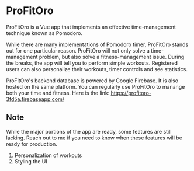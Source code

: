 # ProFitOro

ProFitOro is a Vue app that implements an effective time-management technique known as Pomodoro.

While there are many implementations of Pomodoro timer, ProFitOro stands out for one particular reason. ProFitOro will not only solve a time-management problem, but also solve a fitness-management issue. During the breaks, the app will tell you to perform simple workouts. Registered users can also personalize their workouts, timer controls and see statistics.

ProFitOro's backend database is powered by Google Firebase. It is also hosted on the same platform. You can regularly use ProFitOro to manange both your time and fitness. Here is the link: https://profitoro-3fd5a.firebaseapp.com/

## Note

While the major portions of the app are ready, some features are still lacking. Reach out to me if you need to know when these features will be ready for production.

1. Personalization of workouts
2. Styling the UI
